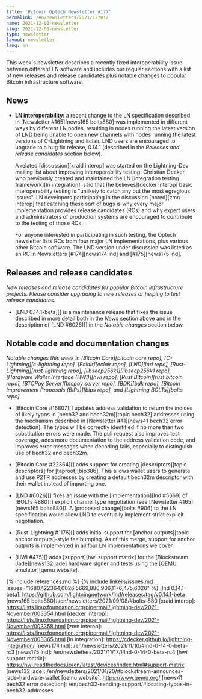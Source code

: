 ```yaml
---
title: 'Bitcoin Optech Newsletter #177'
permalink: /en/newsletters/2021/12/01/
name: 2021-12-01-newsletter
slug: 2021-12-01-newsletter
type: newsletter
layout: newsletter
lang: en
---
```

This week's newsletter describes a recently fixed interoperability issue
between different LN software and includes our regular sections with a
list of new releases and release candidates plus notable changes to
popular Bitcoin infrastructure software.

## News

- **LN interoperability:** a recent change to the LN specification
  described in [Newsletter #165][news165 bolts880] was implemented in different ways by
  different LN nodes, resulting in nodes running the latest version of
  LND being unable to open new channels with nodes running the latest
  versions of C-Lightning and Eclair.  LND users are encouraged to
  upgrade to a bug fix release, 0.14.1 (described in the *Releases and
  release candidates* section below).

    A related [discussion][xraid interop] was started on the
    Lightning-Dev mailing list about improving interoperability testing.
    Christian Decker, who previously created and maintained the LN
    [integration testing framework][ln integration], said that [he
    believes][decker interop] basic interoperability testing is
    "unlikely to catch any but the most egregious issues".  LN
    developers participating in the discussion [noted][zmn interop] that
    catching these sort of bugs is why every major implementation
    provides release candidates (RCs) and why expert users and
    administrators of production systems are encouraged to contribute to
    the testing of those RCs.

    For anyone interested in participating in such testing, the Optech
    newsletter lists RCs from four major LN implementations, plus
    various other Bitcoin software.  The LND version under discussion was
    listed as an RC in Newsletters [#174][news174 lnd] and [#175][news175
    lnd].

## Releases and release candidates

*New releases and release candidates for popular Bitcoin infrastructure
projects.  Please consider upgrading to new releases or helping to test
release candidates.*

- [LND 0.14.1-beta][] is a maintenance release that fixes the issue
  described in more detail both in the *News* section above and in the
  description of [LND #6026][] in the *Notable changes* section below.

## Notable code and documentation changes

*Notable changes this week in [Bitcoin Core][bitcoin core repo],
[C-Lightning][c-lightning repo], [Eclair][eclair repo], [LND][lnd repo],
[Rust-Lightning][rust-lightning repo], [libsecp256k1][libsecp256k1
repo], [Hardware Wallet Interface (HWI)][hwi repo],
[Rust Bitcoin][rust bitcoin repo], [BTCPay Server][btcpay server repo],
[BDK][bdk repo], [Bitcoin Improvement Proposals (BIPs)][bips repo], and
[Lightning BOLTs][bolts repo].*

- [Bitcoin Core #16807][] updates address validation to return the indices of
  likely typos in [bech32 and bech32m][topic bech32] addresses
  using the mechanism described in [Newsletter #41][news41 bech32 error detection].
  The typos will be correctly identified if no more than two substitution
  errors were made. The pull request also improves test coverage, adds more
  documentation to the address validation code, and improves error messages
  when decoding fails, especially to distinguish use of bech32 and bech32m.

- [Bitcoin Core #22364][] adds support for creating [descriptors][topic
  descriptors] for [taproot][bip386]. This
  allows wallet users to generate and use P2TR addresses by creating a default
  bech32m descriptor with their wallet instead of importing one.

- [LND #6026][] fixes an issue with the [implementation][lnd #5669] of
  [BOLTs #880][] explicit channel type negotiation (see [Newsletter
  #165][news165 bolts880]). A [proposed change][bolts #906] to the LN
  specification would allow LND to eventually implement strict explicit
  negotiation.

- [Rust-Lightning #1176][] adds initial support for [anchor outputs][topic
  anchor outputs]-style fee bumping. As of this merge, support for anchor
  outputs is implemented in all four LN implementations we cover.

- [HWI #475][] adds [support][hwi support matrix] for the [Blockstream Jade][news132 jade]
  hardware signer and tests using the [QEMU emulator][qemu website].

{% include references.md %}
{% include linkers/issues.md issues="16807,22364,6026,5669,880,906,1176,475,6026" %}
[lnd 0.14.1-beta]: https://github.com/lightningnetwork/lnd/releases/tag/v0.14.1-beta
[news165 bolts880]: /en/newsletters/2021/09/08/#bolts-880
[xraid interop]: https://lists.linuxfoundation.org/pipermail/lightning-dev/2021-November/003354.html
[decker interop]: https://lists.linuxfoundation.org/pipermail/lightning-dev/2021-November/003358.html
[zmn interop]: https://lists.linuxfoundation.org/pipermail/lightning-dev/2021-November/003365.html
[ln integration]: https://cdecker.github.io/lightning-integration/
[news174 lnd]: /en/newsletters/2021/11/10/#lnd-0-14-0-beta-rc3
[news175 lnd]: /en/newsletters/2021/11/17/#lnd-0-14-0-beta-rc4
[hwi support matrix]: https://hwi.readthedocs.io/en/latest/devices/index.html#support-matrix
[news132 jade]: /en/newsletters/2021/01/20/#blockstream-announces-jade-hardware-wallet
[qemu website]: https://www.qemu.org/
[news41 bech32 error detection]: /en/bech32-sending-support/#locating-typos-in-bech32-addresses
